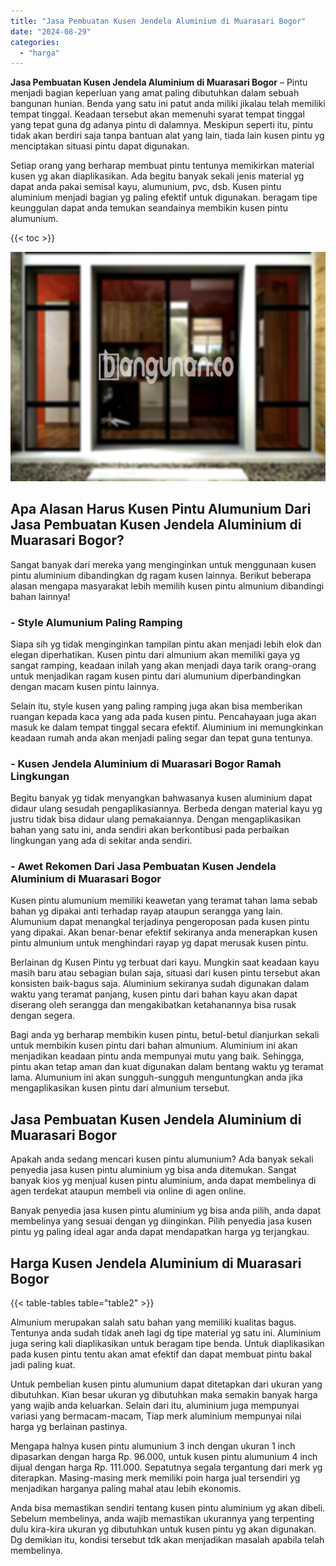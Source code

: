 ```yaml
---
title: "Jasa Pembuatan Kusen Jendela Aluminium di Muarasari Bogor"
date: "2024-08-29"
categories: 
  - "harga"
---
```


**Jasa Pembuatan Kusen Jendela Aluminium di Muarasari Bogor** – Pintu menjadi bagian keperluan yang amat paling dibutuhkan dalam sebuah bangunan hunian. Benda yang satu ini patut anda miliki jikalau telah memiliki tempat tinggal. Keadaan tersebut akan memenuhi syarat tempat tinggal yang tepat guna dg adanya pintu di dalamnya. Meskipun seperti itu, pintu tidak akan berdiri saja tanpa bantuan alat yang lain, tiada lain kusen pintu yg menciptakan situasi pintu dapat digunakan.

Setiap orang yang berharap membuat pintu tentunya memikirkan material kusen yg akan diaplikasikan. Ada begitu banyak sekali jenis material yg dapat anda pakai semisal kayu, alumunium, pvc, dsb. Kusen pintu aluminium menjadi bagian yg paling efektif untuk digunakan. beragam tipe keunggulan dapat anda temukan seandainya membikin kusen pintu alumunium.

{{< toc >}}

![Jasa Pembuatan Kusen Jendela Aluminium di Muarasari Bogor](/images/harga-kusen-jendela-alumunium-32.png)

## Apa Alasan Harus Kusen Pintu Alumunium Dari Jasa Pembuatan Kusen Jendela Aluminium di Muarasari Bogor?

Sangat banyak dari mereka yang menginginkan untuk menggunaan kusen pintu aluminium dibandingkan dg ragam kusen lainnya. Berikut beberapa alasan mengapa masyarakat lebih memilih kusen pintu almunium dibandingi bahan lainnya!

### \- Style Alumunium Paling Ramping

Siapa sih yg tidak menginginkan tampilan pintu akan menjadi lebih elok dan elegan diperhatikan. Kusen pintu dari almunium akan memiliki gaya yg sangat ramping, keadaan inilah yang akan menjadi daya tarik orang-orang untuk menjadikan ragam kusen pintu dari alumunium diperbandingkan dengan macam kusen pintu lainnya.

Selain itu, style kusen yang paling ramping juga akan bisa memberikan ruangan kepada kaca yang ada pada kusen pintu. Pencahayaan juga akan masuk ke dalam tempat tinggal secara efektif. Aluminium ini memungkinkan keadaan rumah anda akan menjadi paling segar dan tepat guna tentunya.

### \- Kusen Jendela Aluminium di Muarasari Bogor Ramah Lingkungan

Begitu banyak yg tidak menyangkan bahwasanya kusen aluminium dapat didaur ulang sesudah pengaplikasiannya. Berbeda dengan material kayu yg justru tidak bisa didaur ulang pemakaiannya. Dengan mengaplikasikan bahan yang satu ini, anda sendiri akan berkontibusi pada perbaikan lingkungan yang ada di sekitar anda sendiri.

### \- Awet Rekomen Dari Jasa Pembuatan Kusen Jendela Aluminium di Muarasari Bogor

Kusen pintu alumunium memiliki keawetan yang teramat tahan lama sebab bahan yg dipakai anti terhadap rayap ataupun serangga yang lain. Alumunium dapat menangkal terjadinya pengeroposan pada kusen pintu yang dipakai. Akan benar-benar efektif sekiranya anda menerapkan kusen pintu almunium untuk menghindari rayap yg dapat merusak kusen pintu.

Berlainan dg Kusen Pintu yg terbuat dari kayu. Mungkin saat keadaan kayu masih baru atau sebagian bulan saja, situasi dari kusen pintu tersebut akan konsisten baik-bagus saja. Aluminium sekiranya sudah digunakan dalam waktu yang teramat panjang, kusen pintu dari bahan kayu akan dapat diserang oleh serangga dan mengakibatkan ketahanannya bisa rusak dengan segera.

Bagi anda yg berharap membikin kusen pintu, betul-betul dianjurkan sekali untuk membikin kusen pintu dari bahan almunium. Aluminium ini akan menjadikan keadaan pintu anda mempunyai mutu yang baik. Sehingga, pintu akan tetap aman dan kuat digunakan dalam bentang waktu yg teramat lama. Alumunium ini akan sungguh-sungguh menguntungkan anda jika mengaplikasikan kusen pintu dari almunium tersebut.

## Jasa Pembuatan Kusen Jendela Aluminium di Muarasari Bogor

Apakah anda sedang mencari kusen pintu alumunium? Ada banyak sekali penyedia jasa kusen pintu aluminium yg bisa anda ditemukan. Sangat banyak kios yg menjual kusen pintu aluminium, anda dapat membelinya di agen terdekat ataupun membeli via online di agen online.

Banyak penyedia jasa kusen pintu aluminium yg bisa anda pilih, anda dapat membelinya yang sesuai dengan yg diinginkan. Pilih penyedia jasa kusen pintu yg paling ideal agar anda dapat mendapatkan harga yg terjangkau.

## Harga Kusen Jendela Aluminium di Muarasari Bogor

{{< table-tables table="table2" >}}

Almunium merupakan salah satu bahan yang memiliki kualitas bagus. Tentunya anda sudah tidak aneh lagi dg tipe material yg satu ini. Aluminium juga sering kali diaplikasikan untuk beragam tipe benda. Untuk diaplikasikan pada kusen pintu tentu akan amat efektif dan dapat membuat pintu bakal jadi paling kuat.

Untuk pembelian kusen pintu alumunium dapat ditetapkan dari ukuran yang dibutuhkan. Kian besar ukuran yg dibutuhkan maka semakin banyak harga yang wajib anda keluarkan. Selain dari itu, aluminium juga mempunyai variasi yang bermacam-macam, Tiap merk aluminium mempunyai nilai harga yg berlainan pastinya.

Mengapa halnya kusen pintu alumunium 3 inch dengan ukuran 1 inch dipasarkan dengan harga Rp. 96.000, untuk kusen pintu alumunium 4 inch dijual dengan harga Rp. 111.000. Sepatutnya segala tergantung dari merk yg diterapkan. Masing-masing merk memiliki poin harga jual tersendiri yg menjadikan harganya paling mahal atau lebih ekonomis.

Anda bisa memastikan sendiri tentang kusen pintu aluminium yg akan dibeli. Sebelum membelinya, anda wajib memastikan ukurannya yang terpenting dulu kira-kira ukuran yg dibutuhkan untuk kusen pintu yg akan digunakan. Dg demikian itu, kondisi tersebut tdk akan menjadikan masalah apabila telah membelinya.
